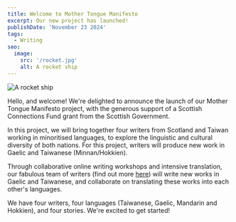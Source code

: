 ```yaml
---
title: Welcome to Mother Tongue Manifesto
excerpt: Our new project has launched!
publishDate: 'November 23 2024'
tags:
  - Writing
seo:
  image:
    src: '/rocket.jpg'
    alt: A rocket ship
---
```


![A rocket ship](/rocket.jpg)

Hello, and welcome! We're delighted to announce the launch of our Mother Tongue Manifesto project, with the generous support of a Scottish Connections Fund grant from the Scottish Government.

In this project, we will bring together four writers from Scotland and Taiwan working in minoritised languages, to explore the linguistic and cultural diversity of both nations. For this project, writers will produce new work in Gaelic and Taiwanese (Minnan/Hokkien).

Through collaborative online writing workshops and intensive translation, our fabulous team of writers (find out more [here](/whoweare)) will write new works in Gaelic and Taiwanese, and collaborate on translating these works into each other's languages.

We have four writers, four languages (Taiwanese, Gaelic, Mandarin and Hokkien), and four stories. We're excited to get started!
